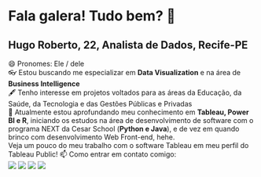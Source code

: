 <h1>Fala galera! Tudo bem? 🦕</h1>
<h2>Hugo Roberto, 22, Analista de Dados, Recife-PE</h2> 
😄 Pronomes: Ele / dele<br>
👓 Estou buscando me especializar em <strong>Data Visualization</strong> e na área de <strong>Business Intelligence</strong><br>
🖋️ Tenho interesse em projetos voltados para as áreas da Educação, da Saúde, da Tecnologia e das Gestões Públicas e Privadas<br>
📖 Atualmente estou aprofundando meu conhecimento em <strong>Tableau, Power BI e R</strong>, iniciando os estudos na área de desenvolvimento de software com o programa NEXT da Cesar School (<strong>Python e Java</strong>), e de vez em quando brinco com desenvolvimento Web Front-end, hehe.<br>
Veja um pouco do meu trabalho com o software Tableau em meu perfil do Tableau Public!
📫 Como entrar em contato comigo:<br>
<div>
<a href="https://www.instagram.com/pega_a_viz/" target="_blank"><img src="https://img.shields.io/badge/-Instagram-%23E4405F?style=for-the-badge&logo=instagram&logoColor=white" target="_blank"></a>
<a href = "mailto:contato@hugooli2412"><img src="https://img.shields.io/badge/Gmail-D14836?style=for-the-badge&logo=gmail&logoColor=white" target="_blank"></a>
<a href="https://www.linkedin.com/in/hugo-roberto-de-oliveira/" target="_blank"><img src="https://img.shields.io/badge/-LinkedIn-%230077B5?style=for-the-badge&logo=linkedin&logoColor=white" target="_blank"></a>
  <a href="https://public.tableau.com/app/profile/hugo.roberto.de.oliveira#!/" target="_blank"><img src="https://img.shields.io/badge/Tableau-E97627?style=for-the-badge&logo=Tableau&logoColor=white" target="_blank"></a>
</div>

